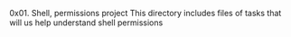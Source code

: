 0x01. Shell, permissions project
This directory includes files of tasks that will us help understand shell permissions
